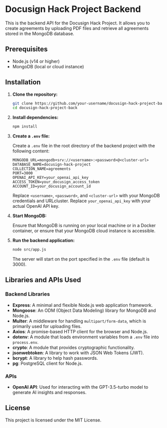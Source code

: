 # Docusign Hack Project Backend

This is the backend API for the Docusign Hack Project. It allows you to create agreements by uploading PDF files and retrieve all agreements stored in the MongoDB database.

## Prerequisites

- Node.js (v14 or higher)
- MongoDB (local or cloud instance)

## Installation

1. **Clone the repository:**

    ```sh
    git clone https://github.com/your-username/docusign-hack-project-back.git
    cd docusign-hack-project-back
    ```

2. **Install dependencies:**

    ```sh
    npm install
    ```

3. **Create a `.env` file:**

    Create a `.env` file in the root directory of the backend project with the following content:

    ```properties
    MONGODB_URL=mongodb+srv://<username>:<password>@<cluster-url>
    DATABASE_NAME=docusign-hack-project
    COLLECTION_NAME=agreements
    PORT=3000
    OPENAI_API_KEY=your_openai_api_key
    ACCESS_TOKEN=your_docusign_access_token
    ACCOUNT_ID=your_docusign_account_id
    ```

    Replace `<username>`, `<password>`, and `<cluster-url>` with your MongoDB credentials and  URLcluster. Replace `your_openai_api_key` with your actual OpenAI API key.

4. **Start MongoDB:**

    Ensure that MongoDB is running on your local machine or in a Docker container, or ensure that your MongoDB cloud instance is accessible.

5. **Run the backend application:**

    ```sh
    node src/app.js
    ```

    The server will start on the port specified in the `.env` file (default is 3000).

## Libraries and APIs Used

### Backend Libraries

- **Express**: A minimal and flexible Node.js web application framework.
- **Mongoose**: An ODM (Object Data Modeling) library for MongoDB and Node.js.
- **Multer**: A middleware for handling `multipart/form-data`, which is primarily used for uploading files.
- **Axios**: A promise-based HTTP client for the browser and Node.js.
- **dotenv**: A module that loads environment variables from a `.env` file into `process.env`.
- **crypto**: A module that provides cryptographic functionality.
- **jsonwebtoken**: A library to work with JSON Web Tokens (JWT).
- **bcrypt**: A library to help hash passwords.
- **pg**: PostgreSQL client for Node.js.

### APIs

- **OpenAI API**: Used for interacting with the GPT-3.5-turbo model to generate AI insights and responses.

## License

This project is licensed under the MIT License.